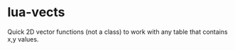 # lua-vects
Quick 2D vector functions (not a class) to work with any table that contains x,y values.
